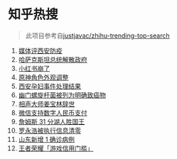 # 知乎热搜

> 此项目参考自[justjavac/zhihu-trending-top-search](https://github.com/justjavac/zhihu-trending-top-search/blob/main/utils.ts)

<!-- BEGIN -->
  <!-- 最后更新时间:Thu Jan 06 2022 15:12:02 GMT+0000 (Coordinated Universal Time) -->
  1. [媒体评西安防疫](https://www.zhihu.com/search?q=西安疫情)
1. [哈萨克斯坦总统解散政府](https://www.zhihu.com/search?q=哈萨克斯坦)
1. [小红书崩了](https://www.zhihu.com/search?q=小红书崩了)
1. [原神角色外观调整](https://www.zhihu.com/search?q=原神)
1. [西安孕妇事件处理结果](https://www.zhihu.com/search?q=西安孕妇)
1. [幽门螺旋杆菌被列为明确致癌物](https://www.zhihu.com/search?q=幽门螺旋杆菌)
1. [相声大师姜宝林辞世](https://www.zhihu.com/search?q=姜宝林)
1. [微信支持数字人民币支付](https://www.zhihu.com/search?q=数字人民币)
1. [詹姆斯 31 分湖人胜国王](https://www.zhihu.com/search?q=湖人)
1. [罗永浩被执行信息清零](https://www.zhihu.com/search?q=罗永浩)
1. [山东新增 1 确诊病例](https://www.zhihu.com/search?q=山东疫情)
1. [王者荣耀「游戏信用门槛」](https://www.zhihu.com/search?q=王者荣耀)
  <!-- END -->